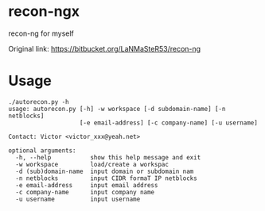 # recon-ngx

recon-ng for myself

Original link: https://bitbucket.org/LaNMaSteR53/recon-ng


# Usage

```
./autorecon.py -h
usage: autorecon.py [-h] -w workspace [-d subdomain-name] [-n netblocks]
                    [-e email-address] [-c company-name] [-u username]

Contact: Victor <victor_xxx@yeah.net>

optional arguments:
  -h, --help           show this help message and exit
  -w workspace         load/create a workspac
  -d (sub)domain-name  input domain or subdomain nam
  -n netblocks         input CIDR formaT IP netblocks
  -e email-address     input email address
  -c company-name      input company name
  -u username          input username
```
